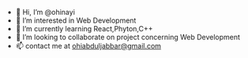 - 👋 Hi, I’m @ohinayi
- 👀 I’m interested in Web Development
- 🌱 I’m currently learning React,Phyton,C++
- 💞️ I’m looking to collaborate on project concerning Web Development
- 📫 contact me at ohiabduljabbar@gmail.com

<!---
ohinayi/ohinayi is a ✨ special ✨ repository because its `README.md` (this file) appears on your GitHub profile.
You can click the Preview link to take a look at your changes.
--->
